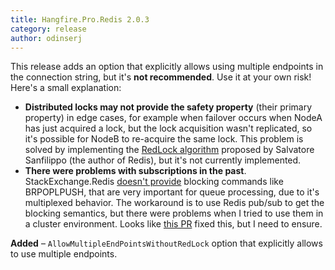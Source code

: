 ```yaml
---
title: Hangfire.Pro.Redis 2.0.3
category: release
author: odinserj
---
```


This release adds an option that explicitly allows using multiple endpoints in the connection string, but it's **not recommended**.  Use it at your own risk! Here's a small explanation:

* **Distributed locks may not provide the safety property** (their primary property) in edge cases, for example when failover occurs when NodeA has just acquired a lock, but the lock acquisition wasn't replicated, so it's possible for NodeB to re-acquire the same lock. This problem is solved by implementing the [RedLock algorithm](http://redis.io/topics/distlock) proposed by Salvatore Sanfilippo (the author of Redis), but it's not currently implemented.
* **There were problems with subscriptions in the past**. StackExchange.Redis [doesn't provide](https://github.com/StackExchange/StackExchange.Redis/blob/master/Docs/PipelinesMultiplexers.md#multiplexing) blocking commands like BRPOPLPUSH, that are very important for queue processing, due to it's multiplexed behavior. The workaround is to use Redis pub/sub to get the blocking semantics, but there were problems when I tried to use them in a cluster environment. Looks like [this PR](https://github.com/StackExchange/StackExchange.Redis/pull/452) fixed this, but I need to ensure.

**Added** – `AllowMultipleEndPointsWithoutRedLock` option that explicitly allows to use multiple endpoints.

